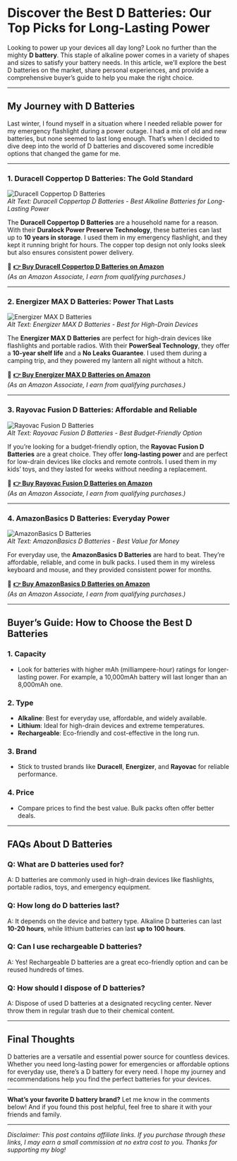 # Discover the Best D Batteries: Our Top Picks for Long-Lasting Power

Looking to power up your devices all day long? Look no further than the mighty **D battery**. This staple of alkaline power comes in a variety of shapes and sizes to satisfy your battery needs. In this article, we’ll explore the best D batteries on the market, share personal experiences, and provide a comprehensive buyer’s guide to help you make the right choice.

---

## My Journey with D Batteries

Last winter, I found myself in a situation where I needed reliable power for my emergency flashlight during a power outage. I had a mix of old and new batteries, but none seemed to last long enough. That’s when I decided to dive deep into the world of D batteries and discovered some incredible options that changed the game for me.

---

### 1. **Duracell Coppertop D Batteries: The Gold Standard**

![Duracell Coppertop D Batteries](https://encrypted-tbn0.gstatic.com/images?q=tbn:ANd9GcStpQk7Dqm3soDDcFVOsvcZXe2VkRy5cMJpTA&s)  
*Alt Text: Duracell Coppertop D Batteries - Best Alkaline Batteries for Long-Lasting Power*

The **Duracell Coppertop D Batteries** are a household name for a reason. With their **Duralock Power Preserve Technology**, these batteries can last up to **10 years in storage**. I used them in my emergency flashlight, and they kept it running bright for hours. The copper top design not only looks sleek but also ensures consistent power delivery.

🔗 **[👉 Buy Duracell Coppertop D Batteries on Amazon](https://amzn.to/41KES5W)**  
*(As an Amazon Associate, I earn from qualifying purchases.)*

---

### 2. **Energizer MAX D Batteries: Power That Lasts**

![Energizer MAX D Batteries](https://www.attwoolls.co.uk/media/catalog/product/cache/666cfb6ae2fcff1f53832f016f1e0b0c/d/-/d-cell-energizer-web.jpg)  
*Alt Text: Energizer MAX D Batteries - Best for High-Drain Devices*

The **Energizer MAX D Batteries** are perfect for high-drain devices like flashlights and portable radios. With their **PowerSeal Technology**, they offer a **10-year shelf life** and a **No Leaks Guarantee**. I used them during a camping trip, and they powered my lantern all night without a hitch.

🔗 **[👉 Buy Energizer MAX D Batteries on Amazon](https://amzn.to/4ipZdob)**  
*(As an Amazon Associate, I earn from qualifying purchases.)*

---

### 3. **Rayovac Fusion D Batteries: Affordable and Reliable**

![Rayovac Fusion D Batteries](https://encrypted-tbn0.gstatic.com/images?q=tbn:ANd9GcSHeTodIgFFPCeuZ-ekjcJJ76SLnXHX9fNqow&s)  
*Alt Text: Rayovac Fusion D Batteries - Best Budget-Friendly Option*

If you’re looking for a budget-friendly option, the **Rayovac Fusion D Batteries** are a great choice. They offer **long-lasting power** and are perfect for low-drain devices like clocks and remote controls. I used them in my kids’ toys, and they lasted for weeks without needing a replacement.

🔗 **[👉 Buy Rayovac Fusion D Batteries on Amazon](https://amzn.to/41HTSkZ)**  
*(As an Amazon Associate, I earn from qualifying purchases.)*

---

### 4. **AmazonBasics D Batteries: Everyday Power**

![AmazonBasics D Batteries](https://www.cnet.com/a/img/resize/49d74af090fc2e28861195a24f018043fbd41eb8/hub/2024/01/05/fe24e89e-39e3-4cf9-8d2d-b8b0c56e3579/whatsapp-image-2024-01-05-at-11-02-31-am.jpg?auto=webp&fit=crop&height=360&width=640)  
*Alt Text: AmazonBasics D Batteries - Best Value for Money*

For everyday use, the **AmazonBasics D Batteries** are hard to beat. They’re affordable, reliable, and come in bulk packs. I used them in my wireless keyboard and mouse, and they provided consistent power for months.

🔗 **[👉 Buy AmazonBasics D Batteries on Amazon](https://amzn.to/41OQJjr)**  
*(As an Amazon Associate, I earn from qualifying purchases.)*

---

## Buyer’s Guide: How to Choose the Best D Batteries

### 1. **Capacity**
   - Look for batteries with higher mAh (milliampere-hour) ratings for longer-lasting power. For example, a 10,000mAh battery will last longer than an 8,000mAh one.

### 2. **Type**
   - **Alkaline**: Best for everyday use, affordable, and widely available.
   - **Lithium**: Ideal for high-drain devices and extreme temperatures.
   - **Rechargeable**: Eco-friendly and cost-effective in the long run.

### 3. **Brand**
   - Stick to trusted brands like **Duracell**, **Energizer**, and **Rayovac** for reliable performance.

### 4. **Price**
   - Compare prices to find the best value. Bulk packs often offer better deals.

---

## FAQs About D Batteries

### **Q: What are D batteries used for?**
A: D batteries are commonly used in high-drain devices like flashlights, portable radios, toys, and emergency equipment.

### **Q: How long do D batteries last?**
A: It depends on the device and battery type. Alkaline D batteries can last **10-20 hours**, while lithium batteries can last **up to 100 hours**.

### **Q: Can I use rechargeable D batteries?**
A: Yes! Rechargeable D batteries are a great eco-friendly option and can be reused hundreds of times.

### **Q: How should I dispose of D batteries?**
A: Dispose of used D batteries at a designated recycling center. Never throw them in regular trash due to their chemical content.

---

## Final Thoughts

D batteries are a versatile and essential power source for countless devices. Whether you need long-lasting power for emergencies or affordable options for everyday use, there’s a D battery for every need. I hope my journey and recommendations help you find the perfect batteries for your devices.

---

**What’s your favorite D battery brand?** Let me know in the comments below! And if you found this post helpful, feel free to share it with your friends and family.  

---

*Disclaimer: This post contains affiliate links. If you purchase through these links, I may earn a small commission at no extra cost to you. Thanks for supporting my blog!*